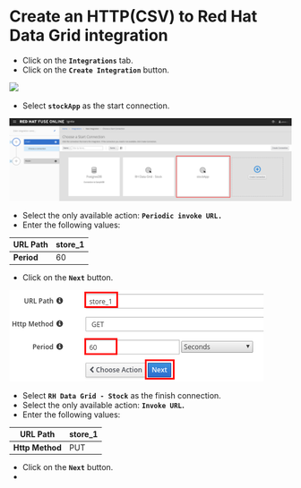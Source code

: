 # Create an HTTP\(CSV\) to Red Hat Data Grid integration

* Click on the **`Integrations`** tab.
* Click on the **`Create Integration`** button.

![](https://blobscdn.gitbook.com/v0/b/gitbook-28427.appspot.com/o/assets%2F-LDgEtlo1zua2etnJvxn%2F-LELUN0iQuZ-Lrgc8hhc%2F-LELUepgR8SpNSlYSgyo%2Fimage.png?alt=media&token=0f0657c7-c105-4e1d-aff8-e5142423f484)

* Select **`stockApp`** as the start connection.

![](../.gitbook/assets/image%20%2817%29.png)

* Select the only available action:  **`Periodic invoke URL.`**
* Enter the following values:

| **URL Path** | store\_1 |
| --- | --- |
| **Period** | 60 |

* Click on the **`Next`** button.

![](../.gitbook/assets/image%20%2823%29.png)

* Select **`RH Data Grid - Stock`** as the finish connection.
* Select the only available action:  **`Invoke URL`.**
* Enter the following values:

| **URL Path** | store\_1 |
| --- | --- |
| **Http Method** | PUT |

* Click on the **`Next`** button.
* 
